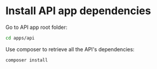 Install API app dependencies
============================

Go to API app root folder:

```bash
cd apps/api
```

Use composer to retrieve all the API's dependencies:

```bash
composer install
```
